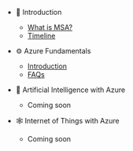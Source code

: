 - <span class='sidebar_emoji'>🚀</span> Introduction 

  - [What is MSA?](/docs/intro/what-is-msa.md)
  - [Timeline](/docs/intro/timeline.md)

- <span class='sidebar_emoji'>⚙️</span> Azure Fundamentals

  - [Introduction](/docs/azure/intro.md)
  - [FAQs](/docs/azure/faq.md)

- <span class='sidebar_emoji'>🤖</span> Artificial Intelligence with Azure

  - Coming soon

- <span class='sidebar_emoji'>🕸️</span> Internet of Things with Azure

    - Coming soon